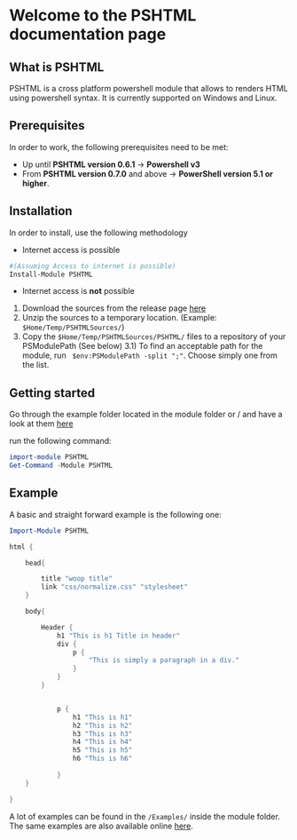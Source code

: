 # Welcome to the PSHTML documentation page

## What is PSHTML

PSHTML is a cross platform powershell module that allows to renders HTML using powershell syntax.
It is currently supported on Windows and Linux.

## Prerequisites

In order to work, the following prerequisites need to be met:

- Up until **PSHTML version 0.6.1** -> **Powershell v3**
- From **PSHTML version 0.7.0** and above -> **PowerShell version 5.1 or higher**.

## Installation

In order to install, use the following methodology


- Internet access is possible

```powershell
#(Assuming Access to internet is possible)
Install-Module PSHTML
```

- Internet access is **not** possible


1) Download the sources from the release page [here](https://github.com/Stephanevg/PSHTML/releases/tag/v0.7.0)
2) Unzip the sources to a temporary location. (Example: ```$Home/Temp/PSHTMLSources/```)
3) Copy the ```$Home/Temp/PSHTMLSources/PSHTML/``` files to a repository of your PSModulePath (See below)
3.1) To find an acceptable path for the module, run ```  $env:PSModulePath -split ";" ```. Choose simply one from the list.


## Getting started

Go through the example folder located in the module folder or / and have a look at them [here](https://github.com/Stephanevg/PSHTML/tree/v0.7.0/PSHTML/Examples)

run the following command:

```powershell
import-module PSHTML
Get-Command -Module PSHTML
```

## Example

A basic and straight forward example is the following one:

```powershell
Import-Module PSHTML

html {

    head{

        title "woop title"
        link "css/normalize.css" "stylesheet"
    }

    body{

        Header {
            h1 "This is h1 Title in header"
            div {
                p {
                    "This is simply a paragraph in a div."
                }
            }
        }


            p {
                h1 "This is h1"
                h2 "This is h2"
                h3 "This is h3"
                h4 "This is h4"
                h5 "This is h5"
                h6 "This is h6"
            
            }
    }

}
```

A lot of examples can be found in the ```/Examples/``` inside the module folder. The same examples are also available online [here](https://github.com/Stephanevg/PSHTML/tree/v0.7.0/PSHTML/Examples).